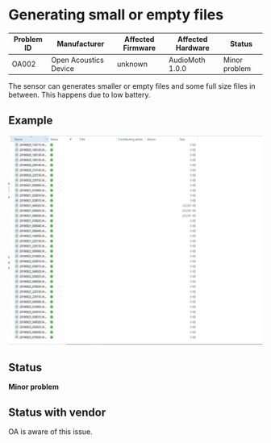# Generating small or empty files 

|Problem ID | Manufacturer | Affected Firmware| Affected Hardware | Status              |
|-----------|--------------|------------------|---------------------|------------------|
|OA002         |Open Acoustics Device |      unknown     |AudioMoth 1.0.0       |   Minor problem     |

The sensor can generates smaller or empty files and some full size files in between. This happens due to low battery.

## Example
![example of problem](../media/emptyfiles_audiomoth.JPG)

## Status
**Minor problem**

## Status with vendor
OA is aware of this issue.
